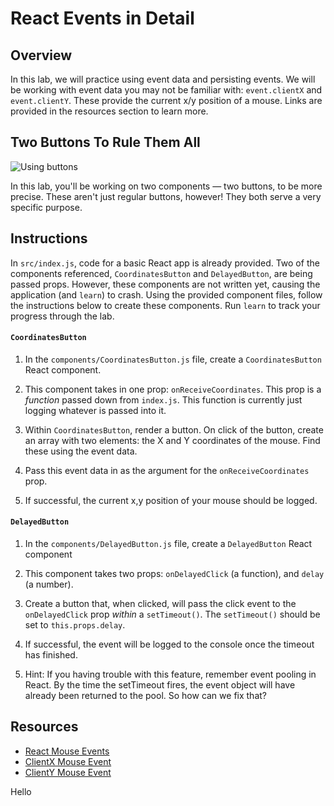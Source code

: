 # React Events in Detail

## Overview

In this lab, we will practice using event data and persisting events. We will be
working with event data you may not be familiar with: `event.clientX` and
`event.clientY`. These provide the current x/y position of a mouse. Links are
provided in the resources section to learn more.

## Two Buttons To Rule Them All

![Using buttons](https://media.giphy.com/media/HraQGUYyPxDz2/giphy.gif)

In this lab, you'll be working on two components — two buttons, to be more
precise. These aren't just regular buttons, however! They both serve a very
specific purpose.

## Instructions

In `src/index.js`, code for a basic React app is already provided. Two of the
components referenced, `CoordinatesButton` and `DelayedButton`, are being passed
props. However, these components are not written yet, causing the application
(and `learn`) to crash. Using the provided component files, follow the
instructions below to create these components. Run `learn` to track your
progress through the lab.

#### `CoordinatesButton`

1.  In the `components/CoordinatesButton.js` file, create a `CoordinatesButton`
    React component.

2.  This component takes in one prop: `onReceiveCoordinates`. This prop is a
    _function_ passed down from `index.js`. This function is currently just logging
    whatever is passed into it.

3.  Within `CoordinatesButton`, render a button. On click of the button,
    create an array with two elements: the X and Y coordinates of the mouse. Find
    these using the event data.

4.  Pass this event data in as the argument for the `onReceiveCoordinates` prop.

5.  If successful, the current x,y position of your mouse should be logged.

#### `DelayedButton`

1.  In the `components/DelayedButton.js` file, create a `DelayedButton` React
    component

2.  This component takes two props: `onDelayedClick` (a function), and `delay` (a
    number).

3.  Create a button that, when clicked, will pass the click event to the
    `onDelayedClick` prop _within_ a `setTimeout()`. The `setTimeout()`
    should be set to `this.props.delay`.

4.  If successful, the event will be logged to the console once the timeout has
    finished.
    
5.  Hint: If you having trouble with this feature, remember event pooling in React. By the time the setTimeout fires, the event object will have already been returned to the pool. So how can we fix that?

## Resources

- [React Mouse Events](https://facebook.github.io/react/docs/events.html#mouse-events)
- [ClientX Mouse Event](https://developer.mozilla.org/en-US/docs/Web/API/MouseEvent/clientX)
- [ClientY Mouse Event](https://developer.mozilla.org/en-US/docs/Web/API/MouseEvent/clientY)

Hello